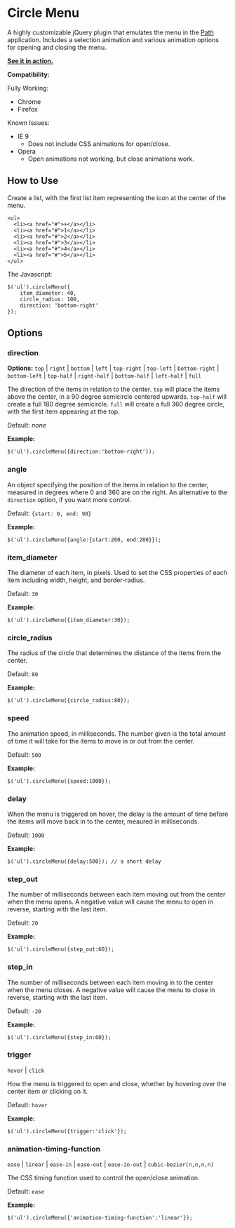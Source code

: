 ﻿Circle Menu
===========

A highly customizable jQuery plugin that emulates the menu in the [Path][] application.  Includes a 
selection animation and various animation options for opening and closing the menu.

**[See it in action.][demo]**

**Compatibility:**

Fully Working:
* Chrome
* Firefox

Known Issues:
* IE 9 
  * Does not include CSS animations for open/close.
* Opera
  * Open animations not working, but close animations work.

[Path]: https://path.com/
[demo]: http://zikes.github.com/circle-menu/

How to Use
----------

Create a list, with the first list item representing the icon at the center of the menu.

    <ul>
      <li><a href="#">+</a></li>
      <li><a href="#">1</a></li>
      <li><a href="#">2</a></li>
      <li><a href="#">3</a></li>
      <li><a href="#">4</a></li>
      <li><a href="#">5</a></li>
    </ul>

The Javascript:

    $('ul').circleMenu({
        item_diameter: 40,
        circle_radius: 100,
        direction: 'bottom-right'
    });

Options
-------

### direction

**Options:** `top` | `right` | `bottom` | `left` | `top-right` | `top-left` | `bottom-right` | `bottom-left` | 
`top-half` | `right-half` | `bottom-half` | `left-half` | `full`

The direction of the items in relation to the center.  `top` will place the items above the center, 
in a 90 degree semicircle centered upwards.  `top-half` will create a full 180 degree semicircle.
`full` will create a full 360 degree circle, with the first item appearing at the top.

Default: _none_

**Example:**

    $('ul').circleMenu({direction:'bottom-right'});

### angle

An object specifying the position of the items in relation to the center, measured in degrees where 
0 and 360 are on the right.  An alternative to the `direction` option, if you want more control.

Default: `{start: 0, end: 90}`

**Example:**

    $('ul').circleMenu({angle:{start:260, end:280}});

### item_diameter

The diameter of each item, in pixels.  Used to set the CSS properties of each item including width,
height, and border-radius.

Default: `30`

**Example:**

    $('ul').circleMenu({item_diameter:30});

### circle_radius

The radius of the circle that determines the distance of the items from the center.

Default: `80`

**Example:**

    $('ul').circleMenu({circle_radius:80});

### speed

The animation speed, in milliseconds.  The number given is the total amount of time it will take for
the items to move in or out from the center.

Default: `500`

**Example:**

    $('ul').circleMenu({speed:1000});

### delay

When the menu is triggered on hover, the delay is the amount of time before the items will move back
in to the center, meaured in milliseconds.

Default: `1000`

**Example:**

    $('ul').circleMenu({delay:500}); // a short delay

### step_out

The number of milliseconds between each item moving out from the center when the menu opens.  A
negative value will cause the menu to open in reverse, starting with the last item.

Default: `20`

**Example:**

    $('ul').circleMenu({step_out:60});

### step_in

The number of milliseconds between each item moving in to the center when the menu closes.  A
negative value will cause the menu to close in reverse, starting with the last item.

Default: `-20`

**Example:**

    $('ul').circleMenu({step_in:60});

### trigger

`hover` | `click`

How the menu is triggered to open and close, whether by hovering over the center item or clicking 
on it.

Default: `hover`

**Example:**

    $('ul').circleMenu({trigger:'click'});

### animation-timing-function

`ease` | `linear` | `ease-in` | `ease-out` | `ease-in-out` | `cubic-bezier(n,n,n,n)`

The CSS timing function used to control the open/close animation.

Default: `ease`

**Example:**

    $('ul').circleMenu({'animation-timing-function':'linear'});
